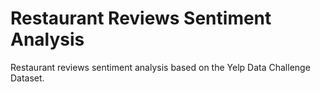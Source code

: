 # Restaurant Reviews Sentiment Analysis
Restaurant reviews sentiment analysis based on the Yelp Data Challenge Dataset.
